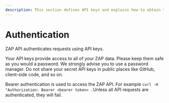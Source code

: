 ```yaml
---
description: This section defines API keys and explains how to obtain them.
---
```


# Authentication

&#x20;ZAP API authenticates requests using API keys.

Your API keys provide access to all of your ZAP data. Please keep them safe as you would a password. We strongly advise you to use a password manager. Do not share your secret API keys in public places like GitHub, client-side code, and so on.

Bearer authentication is used to access the ZAP API. For example `curl -H "Authorization: Bearer <bearer token> .`Unless all API requests are authenticated, they will fail.





